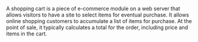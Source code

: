 A shopping cart is a piece of e-commerce module on a web server that allows visitors to have a site to select items for eventual purchase. It allows online shopping customers to accumulate a list of items for purchase. At the point of sale, it typically calculates a total for the order, including price and items in the cart.
